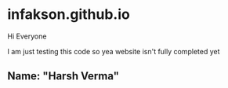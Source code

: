 # infakson.github.io
Hi Everyone

I am just testing this code so yea website isn't fully completed yet

## Name: "Harsh Verma"

